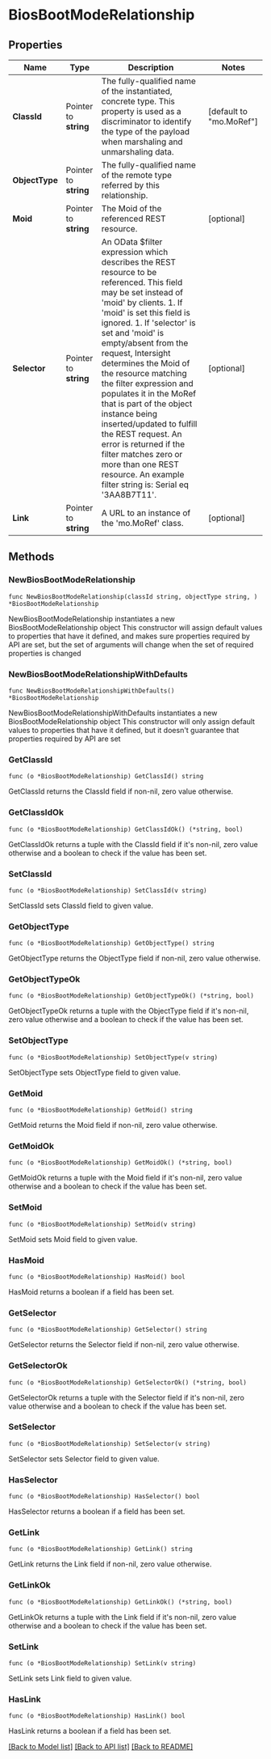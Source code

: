 # BiosBootModeRelationship

## Properties

Name | Type | Description | Notes
------------ | ------------- | ------------- | -------------
**ClassId** | Pointer to **string** | The fully-qualified name of the instantiated, concrete type. This property is used as a discriminator to identify the type of the payload when marshaling and unmarshaling data. | [default to "mo.MoRef"]
**ObjectType** | Pointer to **string** | The fully-qualified name of the remote type referred by this relationship. | 
**Moid** | Pointer to **string** | The Moid of the referenced REST resource. | [optional] 
**Selector** | Pointer to **string** | An OData $filter expression which describes the REST resource to be referenced. This field may be set instead of &#39;moid&#39; by clients. 1. If &#39;moid&#39; is set this field is ignored. 1. If &#39;selector&#39; is set and &#39;moid&#39; is empty/absent from the request, Intersight determines the Moid of the resource matching the filter expression and populates it in the MoRef that is part of the object instance being inserted/updated to fulfill the REST request. An error is returned if the filter matches zero or more than one REST resource. An example filter string is: Serial eq &#39;3AA8B7T11&#39;. | [optional] 
**Link** | Pointer to **string** | A URL to an instance of the &#39;mo.MoRef&#39; class. | [optional] 

## Methods

### NewBiosBootModeRelationship

`func NewBiosBootModeRelationship(classId string, objectType string, ) *BiosBootModeRelationship`

NewBiosBootModeRelationship instantiates a new BiosBootModeRelationship object
This constructor will assign default values to properties that have it defined,
and makes sure properties required by API are set, but the set of arguments
will change when the set of required properties is changed

### NewBiosBootModeRelationshipWithDefaults

`func NewBiosBootModeRelationshipWithDefaults() *BiosBootModeRelationship`

NewBiosBootModeRelationshipWithDefaults instantiates a new BiosBootModeRelationship object
This constructor will only assign default values to properties that have it defined,
but it doesn't guarantee that properties required by API are set

### GetClassId

`func (o *BiosBootModeRelationship) GetClassId() string`

GetClassId returns the ClassId field if non-nil, zero value otherwise.

### GetClassIdOk

`func (o *BiosBootModeRelationship) GetClassIdOk() (*string, bool)`

GetClassIdOk returns a tuple with the ClassId field if it's non-nil, zero value otherwise
and a boolean to check if the value has been set.

### SetClassId

`func (o *BiosBootModeRelationship) SetClassId(v string)`

SetClassId sets ClassId field to given value.


### GetObjectType

`func (o *BiosBootModeRelationship) GetObjectType() string`

GetObjectType returns the ObjectType field if non-nil, zero value otherwise.

### GetObjectTypeOk

`func (o *BiosBootModeRelationship) GetObjectTypeOk() (*string, bool)`

GetObjectTypeOk returns a tuple with the ObjectType field if it's non-nil, zero value otherwise
and a boolean to check if the value has been set.

### SetObjectType

`func (o *BiosBootModeRelationship) SetObjectType(v string)`

SetObjectType sets ObjectType field to given value.


### GetMoid

`func (o *BiosBootModeRelationship) GetMoid() string`

GetMoid returns the Moid field if non-nil, zero value otherwise.

### GetMoidOk

`func (o *BiosBootModeRelationship) GetMoidOk() (*string, bool)`

GetMoidOk returns a tuple with the Moid field if it's non-nil, zero value otherwise
and a boolean to check if the value has been set.

### SetMoid

`func (o *BiosBootModeRelationship) SetMoid(v string)`

SetMoid sets Moid field to given value.

### HasMoid

`func (o *BiosBootModeRelationship) HasMoid() bool`

HasMoid returns a boolean if a field has been set.

### GetSelector

`func (o *BiosBootModeRelationship) GetSelector() string`

GetSelector returns the Selector field if non-nil, zero value otherwise.

### GetSelectorOk

`func (o *BiosBootModeRelationship) GetSelectorOk() (*string, bool)`

GetSelectorOk returns a tuple with the Selector field if it's non-nil, zero value otherwise
and a boolean to check if the value has been set.

### SetSelector

`func (o *BiosBootModeRelationship) SetSelector(v string)`

SetSelector sets Selector field to given value.

### HasSelector

`func (o *BiosBootModeRelationship) HasSelector() bool`

HasSelector returns a boolean if a field has been set.

### GetLink

`func (o *BiosBootModeRelationship) GetLink() string`

GetLink returns the Link field if non-nil, zero value otherwise.

### GetLinkOk

`func (o *BiosBootModeRelationship) GetLinkOk() (*string, bool)`

GetLinkOk returns a tuple with the Link field if it's non-nil, zero value otherwise
and a boolean to check if the value has been set.

### SetLink

`func (o *BiosBootModeRelationship) SetLink(v string)`

SetLink sets Link field to given value.

### HasLink

`func (o *BiosBootModeRelationship) HasLink() bool`

HasLink returns a boolean if a field has been set.


[[Back to Model list]](../README.md#documentation-for-models) [[Back to API list]](../README.md#documentation-for-api-endpoints) [[Back to README]](../README.md)


